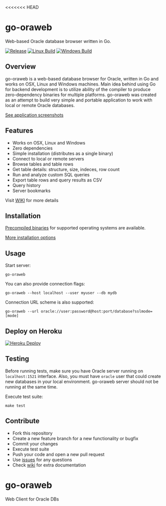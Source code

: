 <<<<<<< HEAD
# go-oraweb

Web-based Oracle database browser written in Go.

[![Release](https://img.shields.io/github/release/marc47marc47/go-oraweb.svg?label=Release)](https://github.com/marc47marc47/go-oraweb/releases)
[![Linux Build](https://img.shields.io/travis/marc47marc47/go-oraweb.svg?label=Linux)](https://travis-ci.org/marc47marc47/go-oraweb)
[![Windows Build](https://img.shields.io/appveyor/ci/marc47marc47/go-oraweb/master.svg?label=Windows)](https://ci.appveyor.com/project/marc47marc47/go-oraweb)

## Overview

go-oraweb is a web-based database browser for Oracle, written in Go and works
on OSX, Linux and Windows machines. Main idea behind using Go for backend development
is to utilize ability of the compiler to produce zero-dependency binaries for 
multiple platforms. go-oraweb was created as an attempt to build very simple and portable
application to work with local or remote Oracle databases.

[See application screenshots](SCREENS.md)

## Features

- Works on OSX, Linux and Windows
- Zero dependencies
- Simple installation (distributes as a single binary)
- Connect to local or remote servers
- Browse tables and table rows
- Get table details: structure, size, indeces, row count
- Run and analyze custom SQL queries
- Export table rows and query results as CSV
- Query history
- Server bookmarks

Visit [WIKI](https://github.com/marc47marc47/go-oraweb/wiki) for more details

## Installation

[Precompiled binaries](https://github.com/marc47marc47/go-oraweb/releases) for supported 
operating systems are available.

[More installation options](https://github.com/marc47marc47/go-oraweb/wiki/Installation)

## Usage

Start server:

```
go-oraweb
```

You can also provide connection flags:

```
go-oraweb --host localhost --user myuser --db mydb
```

Connection URL scheme is also supported:

```
go-oraweb --url oracle://user:password@host:port/database?sslmode=[mode]
```

## Deploy on Heroku

[![Heroku Deploy](https://www.herokucdn.com/deploy/button.png)](https://heroku.com/deploy?template=https://github.com/marc47marc47/go-oraweb)

## Testing

Before running tests, make sure you have Oracle server running on `localhost:1521`
interface. Also, you must have `oracle` user that could create new databases
in your local environment. go-oraweb server should not be running at the same time.

Execute test suite:

```
make test
```

## Contribute

- Fork this repository
- Create a new feature branch for a new functionality or bugfix
- Commit your changes
- Execute test suite
- Push your code and open a new pull request
- Use [issues](https://github.com/marc47marc47/go-oraweb/issues) for any questions
- Check [wiki](https://github.com/marc47marc47/go-oraweb/wiki) for extra documentation

# go-oraweb
Web Client for Oracle DBs
